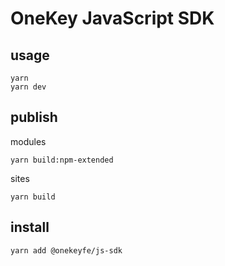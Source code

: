 
# OneKey JavaScript SDK

## usage

```
yarn
yarn dev
```

## publish

modules
```
yarn build:npm-extended
```

sites
```
yarn build
```

## install

```
yarn add @onekeyfe/js-sdk
```
